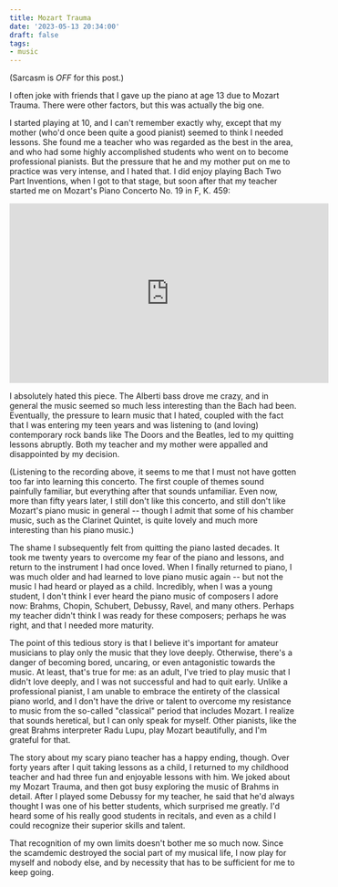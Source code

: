 ```yaml
---
title: Mozart Trauma
date: '2023-05-13 20:34:00'
draft: false
tags:
- music
---
```


(Sarcasm is *OFF* for this post.)

I often joke with friends that I gave up the piano at age 13 due to Mozart Trauma.
There were other factors, but this was actually the big one.

I started playing at 10, and I can't remember exactly why, except that my mother
(who'd once been quite a good pianist) seemed to think I needed lessons.
She found me a teacher who was regarded as the best in the area,
and who had some highly accomplished students who went on to become professional
pianists.  But the pressure that he and my mother put on me to practice
was very intense, and I hated that.  I did enjoy playing Bach Two Part Inventions,
when I got to that stage, but soon after that my teacher started me on Mozart's
Piano Concerto No. 19 in F, K. 459:

<iframe width="560" height="315" src="https://www.youtube.com/embed/TQ_H90IUUBA" title="YouTube video player" frameborder="0" allow="accelerometer; autoplay; clipboard-write; encrypted-media; gyroscope; picture-in-picture; web-share" allowfullscreen>
</iframe>

I absolutely hated this piece. The Alberti bass drove me crazy, and in
general the music seemed so much less interesting than the Bach had
been. Eventually, the pressure to learn music that I hated, coupled
with the fact that I was entering my teen years and was listening to (and
loving) contemporary rock bands like The Doors and the Beatles, led to
my quitting lessons abruptly.  Both my teacher and my mother were
appalled and disappointed by my decision.

(Listening to the recording above, it seems to me that I must not have
gotten too far into learning this concerto.  The first couple of
themes sound painfully familiar, but everything after that
sounds unfamiliar.  Even now, more than fifty years later, I still don't
like this concerto, and still don't like Mozart's piano music in
general -- though I admit that some of his chamber music, such as the
Clarinet Quintet, is quite lovely and much more interesting than his
piano music.)

The shame I subsequently felt from quitting the piano lasted decades.
It took me twenty years
to overcome my fear of the piano and lessons, and return to the
instrument I had once loved.  When I finally returned to piano, I was
much older and had learned to love piano music again -- but not the
music I had heard or played as a child.  Incredibly, when I was a
young student, I don't think I ever heard the piano music of composers
I adore now: Brahms, Chopin, Schubert, Debussy, Ravel, and many
others.  Perhaps my teacher didn't think I was ready for these
composers; perhaps he was right, and that I needed more maturity.

The point of this tedious story is that I believe it's important for
amateur musicians to play only the music that they love deeply.
Otherwise, there's a danger of becoming bored, uncaring, or even
antagonistic towards the music.  At least, that's true for me: as an
adult, I've tried to play music that I didn't love deeply, and I was
not successful and had to quit early.  Unlike a professional pianist,
I am unable to embrace the entirety of the classical piano world, and
I don't have the drive or talent to overcome my resistance to music
from the so-called "classical" period that includes Mozart.  I realize
that sounds heretical, but I can only speak for myself.  Other
pianists, like the great Brahms interpreter Radu Lupu, play Mozart
beautifully, and I'm grateful for that.

The story about my scary piano teacher has a happy ending, though.
Over forty years after I quit taking lessons as a child, I returned to
my childhood teacher and had three fun and enjoyable lessons with him.
We joked about my Mozart Trauma, and then got busy exploring the music
of Brahms in detail.  After I played some Debussy for my teacher, he
said that he'd always thought I was one of his better students, which
surprised me greatly.  I'd heard some of his really good students
in recitals, and even as a child I could recognize their superior
skills and talent.

That recognition of my own limits doesn't bother me so much now.
Since the scamdemic destroyed the social part of my musical life, I
now play for myself and nobody else, and by necessity that has to be
sufficient for me to keep going.
